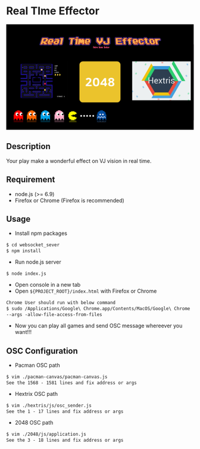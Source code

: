 # Real TIme Effector

![](https://raw.githubusercontent.com/sh8/rt_vj_effector/master/images/readme_logo.png)

## Description
Your play make a wonderful effect on VJ vision in real time.

## Requirement
- node.js (>= 6.9) 
- Firefox or Chrome (Firefox is recommended)

## Usage
- Install npm packages
```
$ cd websocket_sever
$ npm install
```

- Run node.js server
```
$ node index.js
```

- Open console in a new tab
- Open `${PROJECT_ROOT}/index.html` with Firefox or Chrome
```
Chrome User should run with below command
$ sudo /Applications/Google\ Chrome.app/Contents/MacOS/Google\ Chrome --args -allow-file-access-from-files
```
- Now you can play all games and send OSC message whereever you want!!!

## OSC Configuration
- Pacman OSC path
```
$ vim ./pacman-canvas/pacman-canvas.js
See the 1568 - 1581 lines and fix address or args
```

- Hextrix OSC path
```
$ vim ./hextris/js/osc_sender.js
See the 1 - 17 lines and fix address or args
```

- 2048 OSC path
```
$ vim ./2048/js/application.js
See the 3 - 18 lines and fix address or args
```
